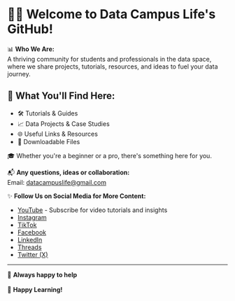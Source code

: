# 👩‍💻 Welcome to Data Campus Life's GitHub!  

📊 **Who We Are:**  
A thriving community for students and professionals in the data space, where we share projects, tutorials, resources, and ideas to fuel your data journey.  

## 📂 What You'll Find Here:  
- 🛠️ Tutorials & Guides  
- 📈 Data Projects & Case Studies  
- 🌐 Useful Links & Resources  
- 💾 Downloadable Files  

🎓 Whether you're a beginner or a pro, there's something here for you. 

📬 **Any questions, ideas or collaboration:**  
Email: [datacampuslife@gmail.com](mailto:datacampuslife@gmail.com)  

✨ **Follow Us on Social Media for More Content:**  
- [YouTube](https://www.youtube.com/@datacampuslife) - Subscribe for video tutorials and insights  
- [Instagram](https://instagram.com/datacampuslife)  
- [TikTok](https://tiktok.com/@datacampuslife)  
- [Facebook](https://facebook.com/datacampuslife)  
- [LinkedIn](https://www.linkedin.com/company/datacampuslife/)
- [Threads](https://www.threads.net/@datacampuslife)  
- [Twitter (X)](https://twitter.com/datacampuslife)  

---
🌟 **Always happy to help** <br></br>
🌟 **Happy Learning!**

